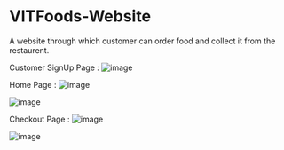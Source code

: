# VITFoods-Website
A website through which customer can order food and collect it from the restaurent.

Customer SignUp Page :
![image](https://github.com/tkgowtham/VITFoods-Website/assets/27626360/f2f635ec-f587-4f0d-8196-912181849d7e)

Home Page :
![image](https://github.com/tkgowtham/VITFoods-Website/assets/27626360/ba7907f8-a2f2-49b3-86d4-0659ef2a8dca)

![image](https://github.com/tkgowtham/VITFoods-Website/assets/27626360/9fa7e642-d94e-4a0f-9741-b87928b686fe)

Checkout Page :
![image](https://github.com/tkgowtham/VITFoods-Website/assets/27626360/6f7bd694-acdb-465f-a5cc-a486f92e8fe5)

![image](https://github.com/tkgowtham/VITFoods-Website/assets/27626360/43963ac3-706c-4fd7-9d17-b4428268bb8e)

